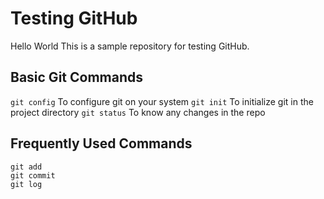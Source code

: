 # Testing GitHub
Hello World
This is a sample repository for testing GitHub.

## Basic Git Commands
`git config` To configure git on your system
`git init` To initialize git in the project directory
`git status` To know any changes in the repo

## Frequently Used Commands
```
git add
git commit
git log
```
